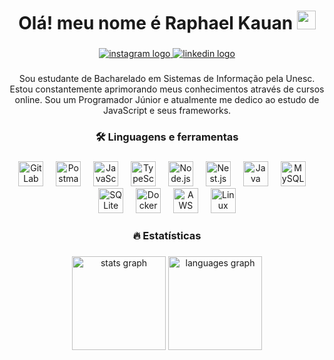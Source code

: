 <h1 align="center">Olá! meu nome é Raphael Kauan <img src="https://camo.githubusercontent.com/ef02e7964da836d2d18ef2da88e48f9a69cf7b5621083de85a77e48b1fd16d60/68747470733a2f2f6d656469612e67697068792e636f6d2f6d656469612f6738726e30386737666831493772315432782f67697068792e676966" width="30" height="30"/> </h1> 

###

<div align="center">
  <a href="https://www.instagram.com/fantecellerapha/" target="_blank">
    <img src="https://img.shields.io/badge/Instagram-E4405F?logo=instagram&logoColor=white&style=for-the-badge" alt="instagram logo"  />
  </a>
  <a href="https://www.linkedin.com/in/raphaelkauan/" target="_blank">
    <img src="https://img.shields.io/badge/LinkedIn-0A66C2?logo=linkedin&logoColor=white&style=for-the-badge" alt="linkedin logo"  />
  </a>
</div>

###
<p align="center">
  Sou estudante de Bacharelado em Sistemas de Informação pela Unesc. Estou constantemente aprimorando meus conhecimentos através de cursos online. Sou um Programador Júnior e atualmente me dedico ao estudo de JavaScript e seus frameworks.
</p>

###

<h3 align="center">🛠 Linguagens e ferramentas</h3>

###

<div align="center">
	<img width="40" src="https://user-images.githubusercontent.com/25181517/192108376-c675d39b-90f6-4073-bde6-5a9291644657.png" alt="GitLab" title="GitLab"/>
  <img width="12" />
	<img width="40" src="https://user-images.githubusercontent.com/25181517/192109061-e138ca71-337c-4019-8d42-4792fdaa7128.png" alt="Postman" title="Postman"/>
  <img width="12" />
	<img width="40" src="https://user-images.githubusercontent.com/25181517/117447155-6a868a00-af3d-11eb-9cfe-245df15c9f3f.png" alt="JavaScript" title="JavaScript"/>
  <img width="12" />
	<img width="40" src="https://user-images.githubusercontent.com/25181517/183890598-19a0ac2d-e88a-4005-a8df-1ee36782fde1.png" alt="TypeScript" title="TypeScript"/>
  <img width="12" />
	<img width="40" src="https://user-images.githubusercontent.com/25181517/183568594-85e280a7-0d7e-4d1a-9028-c8c2209e073c.png" alt="Node.js" title="Node.js"/>
  <img width="12" />
	<img width="40" src="https://github.com/marwin1991/profile-technology-icons/assets/136815194/519bfaf3-c242-431e-a269-876979f05574" alt="Nest.js" title="Nest.js"/>
  <img width="12" />
	<img width="40" src="https://user-images.githubusercontent.com/25181517/117201156-9a724800-adec-11eb-9a9d-3cd0f67da4bc.png" alt="Java" title="Java"/>
  <img width="12" />
	<img width="40" src="https://user-images.githubusercontent.com/25181517/183896128-ec99105a-ec1a-4d85-b08b-1aa1620b2046.png" alt="MySQL" title="MySQL"/>
  <img width="12" />
	<img width="40" src="https://github.com/marwin1991/profile-technology-icons/assets/136815194/82df4543-236b-4e45-9604-5434e3faab17" alt="SQLite" title="SQLite"/>
  <img width="12" />
	<img width="40" src="https://user-images.githubusercontent.com/25181517/117207330-263ba280-adf4-11eb-9b97-0ac5b40bc3be.png" alt="Docker" title="Docker"/>
  <img width="12" />
	<img width="40" src="https://user-images.githubusercontent.com/25181517/183896132-54262f2e-6d98-41e3-8888-e40ab5a17326.png" alt="AWS" title="AWS"/>
  <img width="12" />
	<img width="40" src="https://github.com/marwin1991/profile-technology-icons/assets/76662862/2481dc48-be6b-4ebb-9e8c-3b957efe69fa" alt="Linux" title="Linux"/>
</div>

###

<h3 align="center">🔥 Estatísticas</h3>

###

<div align="center">
  <img src="https://github-readme-stats.vercel.app/api?username=raphaelkauan&show_icons=true&theme=github_dark_dimmed" height="150" alt="stats graph"  />
  <img src="https://github-readme-stats.vercel.app/api/top-langs?username=raphaelkauan&locale=en&hide_title=false&layout=compact&card_width=320&langs_count=5&theme=github_dark_dimmed&hide_border=false&order=2" height="150" alt="languages graph"  />
</div>

###
